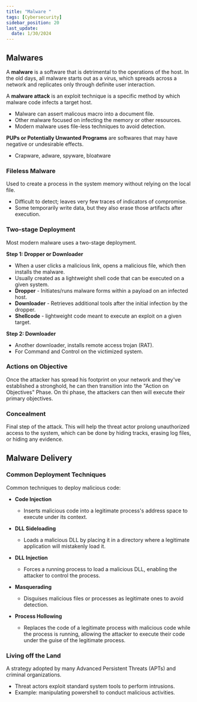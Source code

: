 ```yaml
---
title: "Malware "
tags: [Cybersecurity]
sidebar_position: 20
last_update:
  date: 1/30/2024
---
```



## Malwares  

A **malware** is a software that is detrimental to the operations of the host. In the old days, all malware starts out as a virus, which spreads across a network and replicates only through definite user interaction.

A **malware attack** is an exploit technique is a specific method by which malware code infects a target host.

- Malware can assert malicous macro into a document file.
- Other malware focused on infecting the memory or other resources.
- Modern malware uses file-less techniques to avoid detection.

**PUPs or Potentially Unwanted Programs** are softwares that may have negative or undesirable effects.

- Crapware, adware, spyware, bloatware

### Fileless Malware

Used to create a process in the system memory without relying on the local file.

- Difficult to detect; leaves very few traces of indicators of compromise.
- Some temporarily write data, but they also erase those artifacts after execution.

### Two-stage Deployment

Most modern malware uses a two-stage deployment.

**Step 1: Dropper or Downloader**

- When a user clicks a malicious link, opens a malicious file, which then installs the malware.
- Usually created as a lightweight shell code that can be executed on a given system.
- **Dropper** - Initiates/runs malware forms within a payload on an infected host.
- **Downloader** - Retrieves additional tools after the initial infection by the dropper.
- **Shellcode** - lightweight code meant to execute an exploit on a given target.

**Step 2: Downloader**

- Another downloader, installs remote access trojan (RAT).
- For Command and Control on the victimized system.

### Actions on Objective  

Once the attacker has spread his footprint on your network and they've established a stronghold, he can then transition into the "Action on Objectives" Phase. On thi phase, the attackers can then will execute their primary objectives.

### Concealment 

Final step of the attack. This will help the threat actor prolong unauthorized access to the system, which can be done by hiding tracks, erasing log files, or hiding any evidence.

## Malware Delivery 

### Common Deployment Techniques 

Common techniques to deploy malicious code:

- **Code Injection**
    - Inserts malicious code into a legitimate process's address space to execute under its context.

- **DLL Sideloading**
    - Loads a malicious DLL by placing it in a directory where a legitimate application will mistakenly load it.

- **DLL Injection**
    - Forces a running process to load a malicious DLL, enabling the attacker to control the process.

- **Masquerading**
    - Disguises malicious files or processes as legitimate ones to avoid detection.

- **Process Hollowing**
    - Replaces the code of a legitimate process with malicious code while the process is running, allowing the attacker to execute their code under the guise of the legitimate process.


### Living off the Land 

A strategy adopted by many Advanced Persistent Threats (APTs) and criminal organizations.

- Threat actors exploit standard system tools to perform intrusions.
- Example: manipulating powershell to conduct malicious activities.


